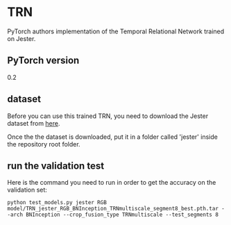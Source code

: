 # TRN
PyTorch authors implementation of the Temporal Relational Network trained on Jester.

## PyTorch version

0.2

## dataset

Before you can use this trained TRN, you need to download the Jester dataset from
<a href = "https://20bn.com/datasets/jester/v1">here</a>.

Once the the dataset is downloaded, put it in a folder called 'jester' inside the repository root folder.

## run the validation test

Here is the command you need to run in order to get the accuracy on the validation set:

    python test_models.py jester RGB model/TRN_jester_RGB_BNInception_TRNmultiscale_segment8_best.pth.tar --arch BNInception --crop_fusion_type TRNmultiscale --test_segments 8
    
